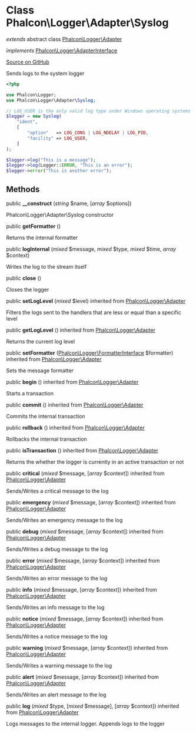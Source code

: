 # Class **Phalcon\\Logger\\Adapter\\Syslog**

*extends* abstract class [Phalcon\Logger\Adapter](/en/3.1.2/api/Phalcon_Logger_Adapter)

*implements* [Phalcon\Logger\AdapterInterface](/en/3.1.2/api/Phalcon_Logger_AdapterInterface)

<a href="https://github.com/phalcon/cphalcon/blob/master/phalcon/logger/adapter/syslog.zep" class="btn btn-default btn-sm">Source on GitHub</a>

Sends logs to the system logger

```php
<?php

use Phalcon\Logger;
use Phalcon\Logger\Adapter\Syslog;

// LOG_USER is the only valid log type under Windows operating systems
$logger = new Syslog(
    "ident",
    [
        "option"   => LOG_CONS | LOG_NDELAY | LOG_PID,
        "facility" => LOG_USER,
    ]
);

$logger->log("This is a message");
$logger->log(Logger::ERROR, "This is an error");
$logger->error("This is another error");

```

## Methods
public  **__construct** (*string* $name, [*array* $options])

Phalcon\\Logger\\Adapter\\Syslog constructor

public  **getFormatter** ()

Returns the internal formatter

public  **logInternal** (*mixed* $message, *mixed* $type, *mixed* $time, *array* $context)

Writes the log to the stream itself

public  **close** ()

Closes the logger

public  **setLogLevel** (*mixed* $level) inherited from [Phalcon\Logger\Adapter](/en/3.1.2/api/Phalcon_Logger_Adapter)

Filters the logs sent to the handlers that are less or equal than a specific level

public  **getLogLevel** () inherited from [Phalcon\Logger\Adapter](/en/3.1.2/api/Phalcon_Logger_Adapter)

Returns the current log level

public  **setFormatter** ([Phalcon\Logger\FormatterInterface](/en/3.1.2/api/Phalcon_Logger_FormatterInterface) $formatter) inherited from [Phalcon\Logger\Adapter](/en/3.1.2/api/Phalcon_Logger_Adapter)

Sets the message formatter

public  **begin** () inherited from [Phalcon\Logger\Adapter](/en/3.1.2/api/Phalcon_Logger_Adapter)

Starts a transaction

public  **commit** () inherited from [Phalcon\Logger\Adapter](/en/3.1.2/api/Phalcon_Logger_Adapter)

Commits the internal transaction

public  **rollback** () inherited from [Phalcon\Logger\Adapter](/en/3.1.2/api/Phalcon_Logger_Adapter)

Rollbacks the internal transaction

public  **isTransaction** () inherited from [Phalcon\Logger\Adapter](/en/3.1.2/api/Phalcon_Logger_Adapter)

Returns the whether the logger is currently in an active transaction or not

public  **critical** (*mixed* $message, [*array* $context]) inherited from [Phalcon\Logger\Adapter](/en/3.1.2/api/Phalcon_Logger_Adapter)

Sends/Writes a critical message to the log

public  **emergency** (*mixed* $message, [*array* $context]) inherited from [Phalcon\Logger\Adapter](/en/3.1.2/api/Phalcon_Logger_Adapter)

Sends/Writes an emergency message to the log

public  **debug** (*mixed* $message, [*array* $context]) inherited from [Phalcon\Logger\Adapter](/en/3.1.2/api/Phalcon_Logger_Adapter)

Sends/Writes a debug message to the log

public  **error** (*mixed* $message, [*array* $context]) inherited from [Phalcon\Logger\Adapter](/en/3.1.2/api/Phalcon_Logger_Adapter)

Sends/Writes an error message to the log

public  **info** (*mixed* $message, [*array* $context]) inherited from [Phalcon\Logger\Adapter](/en/3.1.2/api/Phalcon_Logger_Adapter)

Sends/Writes an info message to the log

public  **notice** (*mixed* $message, [*array* $context]) inherited from [Phalcon\Logger\Adapter](/en/3.1.2/api/Phalcon_Logger_Adapter)

Sends/Writes a notice message to the log

public  **warning** (*mixed* $message, [*array* $context]) inherited from [Phalcon\Logger\Adapter](/en/3.1.2/api/Phalcon_Logger_Adapter)

Sends/Writes a warning message to the log

public  **alert** (*mixed* $message, [*array* $context]) inherited from [Phalcon\Logger\Adapter](/en/3.1.2/api/Phalcon_Logger_Adapter)

Sends/Writes an alert message to the log

public  **log** (*mixed* $type, [*mixed* $message], [*array* $context]) inherited from [Phalcon\Logger\Adapter](/en/3.1.2/api/Phalcon_Logger_Adapter)

Logs messages to the internal logger. Appends logs to the logger

